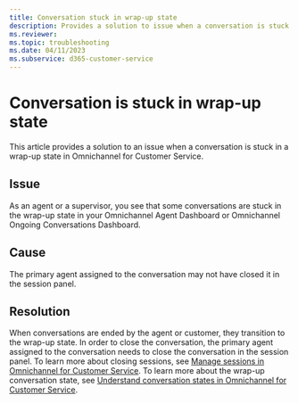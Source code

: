```yaml
---
title: Conversation stuck in wrap-up state
description: Provides a solution to issue when a conversation is stuck in a wrap-up state in Dynamics 365 Omnichannel for Customer Service.
ms.reviewer: 
ms.topic: troubleshooting
ms.date: 04/11/2023
ms.subservice: d365-customer-service
---
```


# Conversation is stuck in wrap-up state

This article provides a solution to an issue when a conversation is stuck in a wrap-up state in Omnichannel for Customer Service.

## Issue

As an agent or a supervisor, you see that some conversations are stuck in the wrap-up state in your Omnichannel Agent Dashboard or Omnichannel Ongoing Conversations Dashboard.

## Cause

The primary agent assigned to the conversation may not have closed it in the session panel.

## Resolution

When conversations are ended by the agent or customer, they transition to the wrap-up state. In order to close the conversation, the primary agent assigned to the conversation needs to close the conversation in the session panel. To learn more about closing sessions, see [Manage sessions in Omnichannel for Customer Service](./oc-manage-sessions.md#close-a-session). To learn more about the wrap-up conversation state, see [Understand conversation states in Omnichannel for Customer Service](./oc-conversation-state.md#wrap-up).
